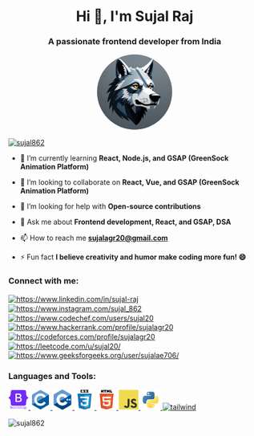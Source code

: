 <h1 align="center">Hi 👋, I'm Sujal Raj</h1>
<h3 align="center">A passionate frontend developer from India</h3>

<p align="center">
  <img src="https://github.com/sujal862/sujal862/blob/main/img.jpg" alt="Sujal Raj" width="150" height="150" style="border-radius: 50%;">
</p>

<p align="left"> <a href="https://github.com/ryo-ma/github-profile-trophy"><img src="https://github-profile-trophy.vercel.app/?username=sujal862" alt="sujal862" /></a> </p>

- 🌱 I’m currently learning **React, Node.js, and GSAP (GreenSock Animation Platform)**

- 👯 I’m looking to collaborate on **React, Vue, and GSAP (GreenSock Animation Platform)**

- 🤝 I’m looking for help with **Open-source contributions**

- 💬 Ask me about **Frontend development, React, and GSAP, DSA**

- 📫 How to reach me **sujalagr20@gmail.com**

- ⚡ Fun fact **I believe creativity and humor make coding more fun! 😄**

<h3 align="left">Connect with me:</h3>
<p align="left">
<a href="https://linkedin.com/in/sujal-raj" target="blank"><img align="center" src="https://raw.githubusercontent.com/rahuldkjain/github-profile-readme-generator/master/src/images/icons/Social/linked-in-alt.svg" alt="https://www.linkedin.com/in/sujal-raj" height="30" width="40" /></a>
<a href="https://instagram.com/sujal_862" target="blank"><img align="center" src="https://raw.githubusercontent.com/rahuldkjain/github-profile-readme-generator/master/src/images/icons/Social/instagram.svg" alt="https://www.instagram.com/sujal_862" height="30" width="40" /></a>
<a href="https://www.codechef.com/users/https://www.codechef.com/users/sujal20" target="blank"><img align="center" src="https://cdn.jsdelivr.net/npm/simple-icons@3.1.0/icons/codechef.svg" alt="https://www.codechef.com/users/sujal20" height="30" width="40" /></a>
<a href="https://www.hackerrank.com/profile/sujalagr20" target="blank"><img align="center" src="https://raw.githubusercontent.com/rahuldkjain/github-profile-readme-generator/master/src/images/icons/Social/hackerrank.svg" alt="https://www.hackerrank.com/profile/sujalagr20" height="30" width="40" /></a>
<a href="https://codeforces.com/profile/sujalagr20" target="blank"><img align="center" src="https://raw.githubusercontent.com/rahuldkjain/github-profile-readme-generator/master/src/images/icons/Social/codeforces.svg" alt="https://codeforces.com/profile/sujalagr20" height="30" width="40" /></a>
<a href="https://leetcode.com/u/sujal20/" target="blank"><img align="center" src="https://raw.githubusercontent.com/rahuldkjain/github-profile-readme-generator/master/src/images/icons/Social/leet-code.svg" alt="https://leetcode.com/u/sujal20/" height="30" width="40" /></a>
<a href="https://www.geeksforgeeks.org/user/sujalae706/" target="blank"><img align="center" src="https://raw.githubusercontent.com/rahuldkjain/github-profile-readme-generator/master/src/images/icons/Social/geeks-for-geeks.svg" alt="https://www.geeksforgeeks.org/user/sujalae706/" height="30" width="40" /></a>
</p>

<h3 align="left">Languages and Tools:</h3>
<p align="left"> 
<a href="https://getbootstrap.com" target="_blank" rel="noreferrer"> 
<img src="https://raw.githubusercontent.com/devicons/devicon/master/icons/bootstrap/bootstrap-plain-wordmark.svg" alt="bootstrap" width="40" height="40"/> </a> 
<a href="https://www.cprogramming.com/" target="_blank" rel="noreferrer"> 
<img src="https://raw.githubusercontent.com/devicons/devicon/master/icons/c/c-original.svg" alt="c" width="40" height="40"/> </a> 
<a href="https://www.w3schools.com/cpp/" target="_blank" rel="noreferrer"> 
<img src="https://raw.githubusercontent.com/devicons/devicon/master/icons/cplusplus/cplusplus-original.svg" alt="cplusplus" width="40" height="40"/> </a> 
<a href="https://www.w3schools.com/css/" target="_blank" rel="noreferrer"> 
<img src="https://raw.githubusercontent.com/devicons/devicon/master/icons/css3/css3-original-wordmark.svg" alt="css3" width="40" height="40"/> </a> 
<a href="https://www.w3.org/html/" target="_blank" rel="noreferrer"> 
<img src="https://raw.githubusercontent.com/devicons/devicon/master/icons/html5/html5-original-wordmark.svg" alt="html5" width="40" height="40"/> </a> 
<a href="https://developer.mozilla.org/en-US/docs/Web/JavaScript" target="_blank" rel="noreferrer"> 
<img src="https://raw.githubusercontent.com/devicons/devicon/master/icons/javascript/javascript-original.svg" alt="javascript" width="40" height="40"/> </a> 
<a href="https://www.python.org" target="_blank" rel="noreferrer"> 
<img src="https://raw.githubusercontent.com/devicons/devicon/master/icons/python/python-original.svg" alt="python" width="40" height="40"/> </a> 
<a href="https://tailwindcss.com/" target="_blank" rel="noreferrer"> 
<img src="https://www.vectorlogo.zone/logos/tailwindcss/tailwindcss-icon.svg" alt="tailwind" width="40" height="40"/> </a> 
</p>

<p><img align="center" src="https://github-readme-stats.vercel.app/api/top-langs?username=sujal862&show_icons=true&locale=en&layout=compact" alt="sujal862" /></p>
